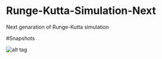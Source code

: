 # Runge-Kutta-Simulation-Next
Next genaration of Runge-Kutta simulation

#Snapshots

![alt tag](https://cloud.githubusercontent.com/assets/10941944/6315157/5a79308a-b9f9-11e4-9163-9b303b7f07ae.png)
